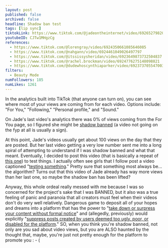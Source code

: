 ```yaml
---
layout: post
published: false
archived: false
headline: Shadow ban test
tags: [lip sync]
tiktokLink: https://www.tiktok.com/@jadeontheinternet/video/6926527982022577413
youtubeID: CJTw1MHgzCg
references:
  - https://www.tiktok.com/@lorengray/video/6924350661085646085
  - https://www.tiktok.com/@nahgann/video/6924461049026497797
  - https://www.tiktok.com/@itssissysheridan/video/6923649873732504837
  - https://www.tiktok.com/@rachel.brockman/video/6924776275148098821
  - https://www.tiktok.com/@dudewhoscynthiaparker/video/6923737055470030085
filters:
  - Beauty Mode
numFollowers: 185
numLikes: 1261
---
```


In the analytics built into TikTok (that anyone can turn on), you can see where most of your views are coming from for each video. Options include: "For You," "Following," "Personal profile," and "Sound."

On Jade's last video's analytics there was 0% of views coming from the For You page, so I figured she might be [shadow banned](https://en.wikipedia.org/wiki/Shadow_banning) (a video not going on the fyp at all is usually a sign).

At this point, Jade's videos usually get about 100 views on the day that they are posted. But her last video getting a very low number sent me into a long spiral of attempting to understand if I was shadow banned and what that meant. Eventually, I decided to post this video (that is basically a repeat of [this one](https://www.tiktok.com/@jadeontheinternet/video/6925829960070434053)) to test things. I actually often see girls that I follow post a video captioned "[testing something](https://www.tiktok.com/@savannahhmccrayy/video/6874289253719788806)." Pretty sure that something most always be... the algorithm? Turns out that this video of Jade already has way more views than her last one, so maybe the shadow ban has been lifted?

Anyway, this whole ordeal really messed with me because I was so concerned for the project's sake that I was BANNED, but it also was a true feeling of panic and paranoia that all creators must feel when their videos don't do very well relatively. Dangerous game to deposit all of your hopes and dreams into a platform that has the power to "[take down or surpress your content without formal notice](https://www.refinery29.com/en-us/2020/07/9901461/what-is-shadow-banning-tik-tok)" and (allegedly, previously) would explicitly "[suppress posts created by users deemed too ugly, poor, or disabled for the platform](https://theintercept.com/2020/03/16/tiktok-app-moderators-users-discrimination/)." SO, when you think you're shadow banned, not only are you sad about video views, but you are ALSO haunted by the thought that, maybe, you're just not pretty enough for the platform to promote you : - (
